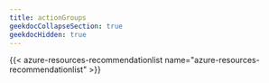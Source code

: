 ```yaml
---
title: actionGroups
geekdocCollapseSection: true
geekdocHidden: true
---
```


{{< azure-resources-recommendationlist name="azure-resources-recommendationlist" >}}
